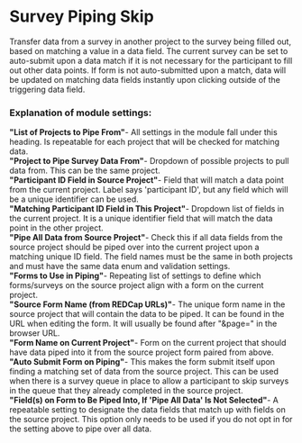 # Survey Piping Skip
Transfer data from a survey in another project to the survey being filled out, based on matching a value in a data field. The current survey can be set to auto-submit upon a data match if it is not necessary for the participant to fill out other data points. If form is not auto-submitted upon a match, data will be updated on matching data fields instantly upon clicking outside of the triggering data field.

### Explanation of module settings:
**"List of Projects to Pipe From"**- All settings in the module fall under this heading. Is repeatable for each project that will be checked for matching data.<br>
**"Project to Pipe Survey Data From"**- Dropdown of possible projects to pull data from. This can be the same project.<br>
**"Participant ID Field in Source Project"**- Field that will match a data point from the current project. Label says 'participant ID', but any field which will be a unique identifier can be used.<br>
**"Matching Participant ID Field in This Project"**- Dropdown list of fields in the current project. It is a unique identifier field that will match the data point in the other project.<br>
**"Pipe All Data from Source Project"**- Check this if all data fields from the source project should be piped over into the current project upon a matching unique ID field. The field names must be the same in both projects and must have the same data enum and validation settings.<br>
**"Forms to Use in Piping"**- Repeating list of settings to define which forms/surveys on the source project align with a form on the current project.<br>
**"Source Form Name (from REDCap URLs)"**- The unique form name in the source project that will contain the data to be piped. It can be found in the URL when editing the form. It will usually be found after "&page=" in the browser URL.<br>
**"Form Name on Current Project"**- Form on the current project that should have data piped into it from the source project form paired from above.<br>
**"Auto Submit Form on Piping"**- This makes the form submit itself upon finding a matching set of data from the source project. This can be used when there is a survey queue in place to allow a participant to skip surveys in the queue that they already completed in the source project.<br>
**"Field(s) on Form to Be Piped Into, If 'Pipe All Data' Is Not Selected"**- A repeatable setting to designate the data fields that match up with fields on the source project. This option only needs to be used if you do not opt in for the setting above to pipe over all data.<br>